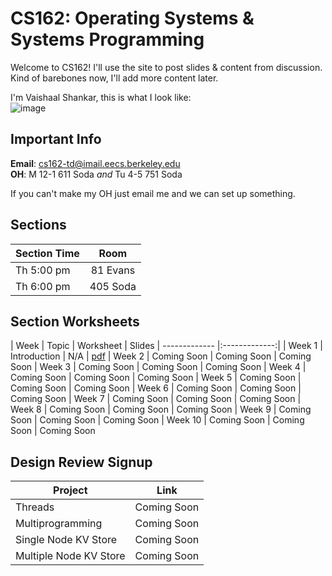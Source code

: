 CS162: Operating Systems & Systems Programming
========

Welcome to CS162! I'll use the site to post slides & content from discussion. Kind of barebones now, I'll add more content later.

I'm Vaishaal Shankar, this is what I look like:  
![image](http://s17.postimg.org/rxv2qg1v3/image.jpg)

Important Info
---------
**Email**: cs162-td@imail.eecs.berkeley.edu  
**OH**: M 12-1 611 Soda *and* Tu 4-5 751 Soda 

If you can't make my OH just email me and we can set up something.

Sections
---------
| Section Time  | Room        | 
| ------------- |:-------------:|
| Th 5:00 pm    | 81 Evans     | 
| Th 6:00 pm    | 405 Soda     | 


Section Worksheets
------------------
| Week  | Topic      | Worksheet | Slides
| ------------- |:-------------:|
| Week 1   | Introduction   | N/A   | [pdf](http://inst.eecs.berkeley.edu/~cs162-td/content/slides/week1.pdf)
| Week 2  | Coming Soon     | Coming Soon     | Coming Soon
| Week 3  | Coming Soon     | Coming Soon     | Coming Soon
| Week 4 | Coming Soon     | Coming Soon     | Coming Soon
| Week 5   | Coming Soon    | Coming Soon    | Coming Soon
| Week 6  | Coming Soon     | Coming Soon     | Coming Soon
| Week 7  | Coming Soon     | Coming Soon     | Coming Soon
| Week 8 | Coming Soon     | Coming Soon     | Coming Soon
| Week 9  | Coming Soon     | Coming Soon     | Coming Soon
| Week 10 | Coming Soon     | Coming Soon     | Coming Soon



Design Review Signup
--------------------
| Project  | Link       | 
| ------------- |:-------------:|
| Threads   | Coming Soon    | 
| Multiprogramming   | Coming Soon     | 
| Single Node KV Store   | Coming Soon     | 
| Multiple Node KV Store  | Coming Soon     | 




